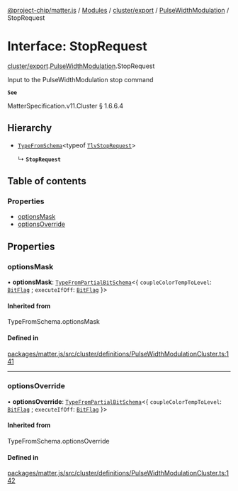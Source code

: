 [@project-chip/matter.js](../README.md) / [Modules](../modules.md) / [cluster/export](../modules/cluster_export.md) / [PulseWidthModulation](../modules/cluster_export.PulseWidthModulation.md) / StopRequest

# Interface: StopRequest

[cluster/export](../modules/cluster_export.md).[PulseWidthModulation](../modules/cluster_export.PulseWidthModulation.md).StopRequest

Input to the PulseWidthModulation stop command

**`See`**

MatterSpecification.v11.Cluster § 1.6.6.4

## Hierarchy

- [`TypeFromSchema`](../modules/tlv_export.md#typefromschema)\<typeof [`TlvStopRequest`](../modules/cluster_export.PulseWidthModulation.md#tlvstoprequest)\>

  ↳ **`StopRequest`**

## Table of contents

### Properties

- [optionsMask](cluster_export.PulseWidthModulation.StopRequest.md#optionsmask)
- [optionsOverride](cluster_export.PulseWidthModulation.StopRequest.md#optionsoverride)

## Properties

### optionsMask

• **optionsMask**: [`TypeFromPartialBitSchema`](../modules/schema_export.md#typefrompartialbitschema)\<\{ `coupleColorTempToLevel`: [`BitFlag`](../modules/schema_export.md#bitflag) ; `executeIfOff`: [`BitFlag`](../modules/schema_export.md#bitflag)  }\>

#### Inherited from

TypeFromSchema.optionsMask

#### Defined in

[packages/matter.js/src/cluster/definitions/PulseWidthModulationCluster.ts:141](https://github.com/project-chip/matter.js/blob/558e12c94a201592c28c7bc0743705360b3e5ca6/packages/matter.js/src/cluster/definitions/PulseWidthModulationCluster.ts#L141)

___

### optionsOverride

• **optionsOverride**: [`TypeFromPartialBitSchema`](../modules/schema_export.md#typefrompartialbitschema)\<\{ `coupleColorTempToLevel`: [`BitFlag`](../modules/schema_export.md#bitflag) ; `executeIfOff`: [`BitFlag`](../modules/schema_export.md#bitflag)  }\>

#### Inherited from

TypeFromSchema.optionsOverride

#### Defined in

[packages/matter.js/src/cluster/definitions/PulseWidthModulationCluster.ts:142](https://github.com/project-chip/matter.js/blob/558e12c94a201592c28c7bc0743705360b3e5ca6/packages/matter.js/src/cluster/definitions/PulseWidthModulationCluster.ts#L142)
